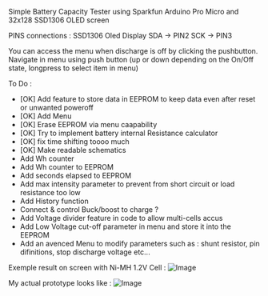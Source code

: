 Simple Battery Capacity Tester using Sparkfun Arduino Pro Micro and 32x128 SSD1306 OLED screen

PINS connections :
  SSD1306 Oled Display
    SDA -> PIN2
    SCK -> PIN3

You can access the menu when discharge is off by clicking the pushbutton.
Navigate in menu using push button (up or down depending on the On/Off state, longpress to select item in menu)

To Do :
- [OK] Add feature to store data in EEPROM to keep data even after reset or unwanted poweroff
- [OK] Add Menu
- [OK] Erase EEPROM via menu caapability
- [OK] Try to implement battery internal Resistance calculator
- [OK] fix time shifting toooo much
- [OK] Make readable schematics
- Add Wh counter
- Add Wh counter to EEPROM
- Add seconds elapsed to EEPROM
- Add max intensity parameter to prevent from short circuit or load resistance too low
- Add History function
- Connect & control Buck/boost to charge ?
- Add Voltage divider feature in code to allow multi-cells accus
- Add Low Voltage cut-off parameter in menu and store it into the EEPROM
- Add an avenced Menu to modify parameters such as : shunt resistor, pin difinitions, stop discharge voltage etc...

Exemple result on screen with Ni-MH 1.2V Cell :
![Image](https://github.com/joyel24/SimpleArduinoBatteryCapacityOLED/blob/main/.readme/BetterPictureComing.jpg?raw=true)

My actual prototype looks like :
![Image](https://github.com/joyel24/SimpleArduinoBatteryCapacityOLED/blob/main/.readme/Actual_Prototype.jpg?raw=true)

